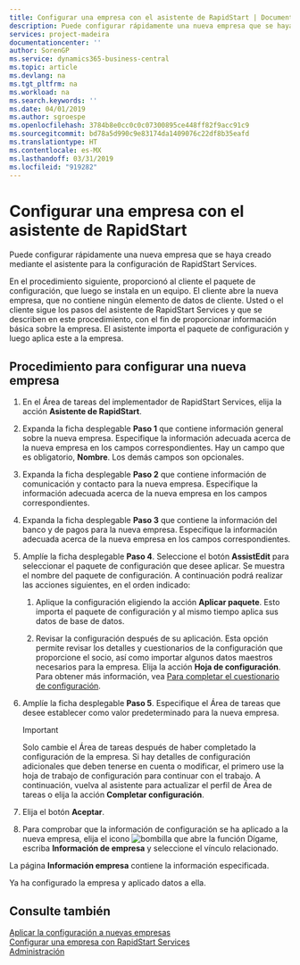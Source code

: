 ```yaml
---
title: Configurar una empresa con el asistente de RapidStart | Documentos de Microsoft
description: Puede configurar rápidamente una nueva empresa que se haya creado mediante el asistente para la configuración de RapidStart Services.
services: project-madeira
documentationcenter: ''
author: SorenGP
ms.service: dynamics365-business-central
ms.topic: article
ms.devlang: na
ms.tgt_pltfrm: na
ms.workload: na
ms.search.keywords: ''
ms.date: 04/01/2019
ms.author: sgroespe
ms.openlocfilehash: 3784b8e0cc0c0c07300895ce448ff82f9acc91c9
ms.sourcegitcommit: bd78a5d990c9e83174da1409076c22df8b35eafd
ms.translationtype: HT
ms.contentlocale: es-MX
ms.lasthandoff: 03/31/2019
ms.locfileid: "919282"
---
```

# <a name="configure-a-company-with-the-rapidstart-wizard"></a>Configurar una empresa con el asistente de RapidStart
Puede configurar rápidamente una nueva empresa que se haya creado mediante el asistente para la configuración de RapidStart Services.

En el procedimiento siguiente, proporcionó al cliente el paquete de configuración, que luego se instala en un equipo. El cliente abre la nueva empresa, que no contiene ningún elemento de datos de cliente. Usted o el cliente sigue los pasos del asistente de RapidStart Services y que se describen en este procedimiento, con el fin de proporcionar información básica sobre la empresa. El asistente importa el paquete de configuración y luego aplica este a la empresa.  

## <a name="to-configure-a-new-company"></a>Procedimiento para configurar una nueva empresa  
1. En el Área de tareas del implementador de RapidStart Services, elija la acción **Asistente de RapidStart**.  
2. Expanda la ficha desplegable **Paso 1** que contiene información general sobre la nueva empresa. Especifique la información adecuada acerca de la nueva empresa en los campos correspondientes. Hay un campo que es obligatorio, **Nombre**. Los demás campos son opcionales.  
3. Expanda la ficha desplegable **Paso 2** que contiene información de comunicación y contacto para la nueva empresa. Especifique la información adecuada acerca de la nueva empresa en los campos correspondientes.
4. Expanda la ficha desplegable **Paso 3** que contiene la información del banco y de pagos para la nueva empresa. Especifique la información adecuada acerca de la nueva empresa en los campos correspondientes.  
5. Amplíe la ficha desplegable **Paso 4**. Seleccione el botón **AssistEdit** para seleccionar el paquete de configuración que desee aplicar. Se muestra el nombre del paquete de configuración. A continuación podrá realizar las acciones siguientes, en el orden indicado:  

    1. Aplique la configuración eligiendo la acción **Aplicar paquete**. Esto importa el paquete de configuración y al mismo tiempo aplica sus datos de base de datos.  

    2. Revisar la configuración después de su aplicación. Esta opción permite revisar los detalles y cuestionarios de la configuración que proporcione el socio, así como importar algunos datos maestros necesarios para la empresa. Elija la acción **Hoja de configuración**. Para obtener más información, vea [Para completar el cuestionario de configuración](admin-gather-customer-setup-values.md#to-complete-the-configuration-questionnaire).  

6. Amplíe la ficha desplegable **Paso 5**. Especifique el Área de tareas que desee establecer como valor predeterminado para la nueva empresa.  

    > [!IMPORTANT]  
    >  Solo cambie el Área de tareas después de haber completado la configuración de la empresa. Si hay detalles de configuración adicionales que deben tenerse en cuenta o modificar, el primero use la hoja de trabajo de configuración para continuar con el trabajo. A continuación, vuelva al asistente para actualizar el perfil de Área de tareas o elija la acción **Completar configuración**.

7. Elija el botón **Aceptar**.  
8. Para comprobar que la información de configuración se ha aplicado a la nueva empresa, elija el icono ![bombilla que abre la función Dígame](media/ui-search/search_small.png "Dígame que desea hacer"), escriba **Información de empresa** y seleccione el vínculo relacionado.

La página **Información empresa** contiene la información especificada.   

Ya ha configurado la empresa y aplicado datos a ella.  

## <a name="see-also"></a>Consulte también  
[Aplicar la configuración a nuevas empresas](admin-apply-configuration-to-new-companies.md)  
[Configurar una empresa con RapidStart Services](admin-set-up-a-company-with-rapidstart.md)  
[Administración](admin-setup-and-administration.md)

